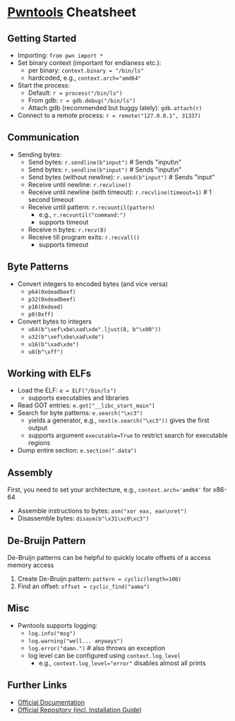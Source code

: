 # [Pwntools](https://github.com/Gallopsled/pwntools) Cheatsheet

## Getting Started
- Importing: `from pwn import *`
- Set binary context (important for endianess etc.):
  - per binary: `context.binary = "/bin/ls"`
  - hardcoded, e.g., `context.arch="amd64"`
- Start the process:
  - Default: `r = process("/bin/ls")`
  - From gdb: `r = gdb.debug("/bin/ls")`
  - Attach gdb (recommended but buggy lately): `gdb.attach(r)`
- Connect to a remote process: `r = remote("127.0.0.1", 31337)`

## Communication
- Sending bytes:
  - Send bytes: `r.sendline(b"input")` # Sends "input\n"
  - Send bytes: `r.sendline(b"input")` # Sends "input\n"
  - Send bytes (without newline): `r.send(b"input")` # Sends "input"
  - Receive until newline: `r.recvline()`
  - Receive until newline (with timeout): `r.recvline(timeout=1)` # 1 second timeout
  - Receive until pattern: `r.recvuntil(pattern)`
    - e.g., `r.recvuntil("command:")`
    - supports timeout
  - Receive n bytes: `r.recv(8)`
  - Receive till program exits: `r.recvall()`
    - supports timeout

## Byte Patterns
- Convert integers to encoded bytes (and vice versa)
  - `p64(0xdeadbeef)`
  - `p32(0xdeadbeef)`
  - `p16(0xdead)`
  - `p8(0xff)`
- Convert bytes to integers
  - `u64(b"\xef\xbe\xad\xde".ljust(8, b"\x00"))`
  - `u32(b"\xef\xbe\xad\xde")`
  - `u16(b"\xad\xde")`
  - `u8(b"\xff")`

## Working with ELFs
- Load the ELF: `e = ELF("/bin/ls")`
  - supports executables and libraries
- Read GOT entries: `e.got["__libc_start_main"]`
- Search for byte patterns: `e.search("\xc3")`
  - yields a generator, e.g., `next(e.search("\xc3"))` gives the first output
  - supports argument `executable=True` to restrict search for executable regions
- Dump entire section: `e.section(".data")`

## Assembly
First, you need to set your architecture, e.g., `context.arch='amd64'` for x86-64
- Assemble instructions to bytes: `asm("xor eax, eax\nret")`
- Disassemble bytes: `disasm(b"\x31\xc0\xc3")`

## De-Bruijn Pattern
De-Bruijn patterns can be helpful to quickly locate offsets of a access memory access
 1) Create De-Bruijn pattern: `pattern = cyclic(length=100)`
 2) Find an offset: `offset = cyclic_find("aama")`

## Misc
  - Pwntools supports logging:
    - `log.info("msg")`
    - `log.warning("well... anyways")`
    - `log.error("damn.")` # also throws an exception
    - log level can be configured using `context.log_level`
      - e.g., `context.log_level="error"` disables almost all prints


## Further Links

- [Official Documentation](https://docs.pwntools.com/en/latest/)
- [Official Repository (incl. Installation Guide)](https://github.com/Gallopsled/pwntools)
